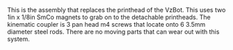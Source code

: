 This is the assembly that replaces the printhead of the VzBot. This uses two 1in x 1/8in SmCo magnets to grab on to the detachable printheads. The kinematic coupler is 3 pan head m4 screws that locate onto 6 3.5mm diameter steel rods. There are no moving parts that can wear out with this system.